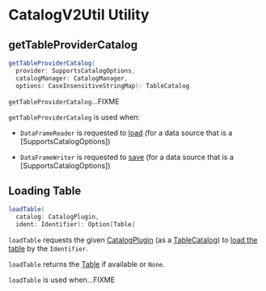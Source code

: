 # CatalogV2Util Utility

## <span id="getTableProviderCatalog"> getTableProviderCatalog

```scala
getTableProviderCatalog(
  provider: SupportsCatalogOptions,
  catalogManager: CatalogManager,
  options: CaseInsensitiveStringMap): TableCatalog
```

`getTableProviderCatalog`...FIXME

`getTableProviderCatalog` is used when:

* `DataFrameReader` is requested to [load](../../DataFrameReader.md#load) (for a data source that is a [SupportsCatalogOptions])

* `DataFrameWriter` is requested to [save](../../DataFrameWriter.md#save) (for a data source that is a [SupportsCatalogOptions])

## <span id="loadTable"> Loading Table

```scala
loadTable(
  catalog: CatalogPlugin,
  ident: Identifier): Option[Table]
```

`loadTable` requests the given [CatalogPlugin](CatalogPlugin.md) (as a [TableCatalog](TableCatalog.md)) to [load the table](TableCatalog.md#loadTable) by the `Identifier`.

`loadTable` returns the [Table](../Table.md) if available or `None`.

`loadTable` is used when...FIXME
